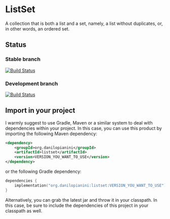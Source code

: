 # ListSet

A collection that is both a list and a set, namely, a list without duplicates, or, in other words, an ordered set.

## Status

### Stable branch

[![Build Status](https://travis-ci.org/DanySK/listset.svg?branch=master)](https://travis-ci.org/DanySK/listset)

### Development branch

[![Build Status](https://travis-ci.org/DanySK/listset.svg?branch=develop)](https://travis-ci.org/DanySK/listset)

## Import in your project

I warmly suggest to use Gradle, Maven or a similar system to deal with dependencies within your project. In this case, you can use this product by importing the following Maven dependency:

```xml
<dependency>
    <groupId>org.danilopianini</groupId>
    <artifactId>listset</artifactId>
    <version>VERSION_YOU_WANT_TO_USE</version>
</dependency>
```

or the following Gradle dependency:

```kotlin
dependencies {
    implementation("org.danilopianini:listset:VERSION_YOU_WANT_TO_USE")
}
```

Alternatively, you can grab the latest jar and throw it in your classpath. In this case, be sure to include the dependencies of this project in your classpath as well.


